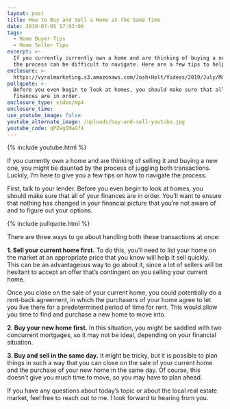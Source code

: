 ```yaml
---
layout: post
title: How to Buy and Sell a Home at the Same Time
date: 2019-07-05 17:03:00
tags:
  - Home Buyer Tips
  - Home Seller Tips
excerpt: >-
  If you currently currently own a home and are thinking of buying a new one,
  the process can be difficult to navigate. Here are a few tips to help.
enclosure: >-
  https://vyralmarketing.s3.amazonaws.com/Josh+Holt/Videos/2019/July/Madison%2C+WI+Real+Estate+Agent-+How+to+Buy+and+Sell+a+Home+at+the+Same+Time.mp4
pullquote: >-
  Before you even begin to look at homes, you should make sure that all of your
  finances are in order.
enclosure_type: video/mp4
enclosure_time:
use_youtube_image: false
youtube_alternate_image: /uploads/buy-and-sell-youtube.jpg
youtube_code: qPZwgIMaGf4
---
```


{% include youtube.html %}

If you currently own a home and are thinking of selling it and buying a new one, you might be daunted by the process of juggling both transactions. Luckily, I’m here to give you a few tips on how to navigate the process.

First, talk to your lender. Before you even begin to look at homes, you should make sure that all of your finances are in order. You’ll want to ensure that nothing has changed in your financial picture that you’re not aware of and to figure out your options.&nbsp;

{% include pullquote.html %}

There are three ways to go about handling both these transactions at once:

**1\. Sell your current home first.** To do this, you’ll need to list your home on the market at an appropriate price that you know will help it sell quickly. This can be an advantageous way to go about it, since a lot of sellers will be hesitant to accept an offer that’s contingent on you selling your current home.

Once you close on the sale of your current home, you could potentially do a rent-back agreement, in which the purchasers of your home agree to let you live there for a predetermined period of time for rent. This would allow you time to find and purchase a new home to move into.

**2\. Buy your new home first.** In this situation, you might be saddled with two concurrent mortgages, so it may not be ideal, depending on your financial situation.

**3\. Buy and sell in the same day.** It might be tricky, but it is possible to plan things in such a way that you can close on the sale of your current home and the purchase of your new home in the same day. Of course, this doesn’t give you much time to move, so you may have to plan ahead.

If you have any questions about today’s topic or about the local real estate market, feel free to reach out to me. I look forward to hearing from you.